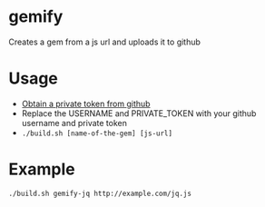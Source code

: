 gemify
======

Creates a gem from a js url and uploads it to github

Usage
======

  * [Obtain a private token from github]( https://help.github.com/articles/creating-an-access-token-for-command-line-use )
  * Replace the USERNAME and PRIVATE_TOKEN with your github username and private token 
  * `./build.sh [name-of-the-gem] [js-url]`

Example
======
`./build.sh gemify-jq http://example.com/jq.js`
